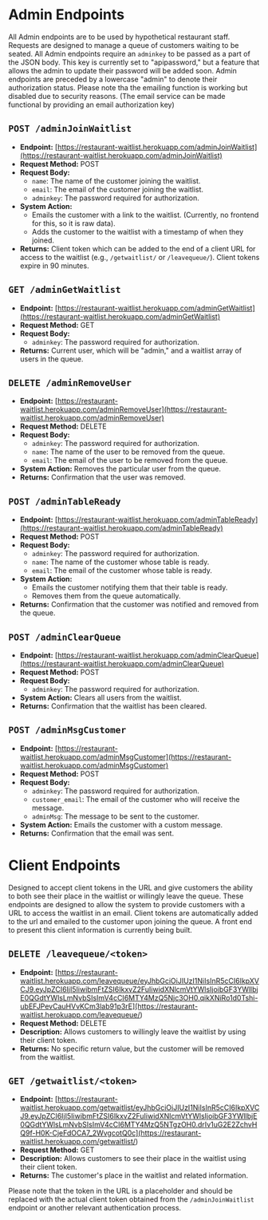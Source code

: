 # Admin Endpoints

All Admin endpoints are to be used by hypothetical restaurant staff. Requests are designed to manage a queue of customers waiting to be seated. All Admin endpoints require an `adminkey` to be passed as a part of the JSON body. This key is currently set to "apipassword," but a feature that allows the admin to update their password will be added soon. Admin endpoints are preceded by a lowercase "admin" to denote their authorization status. Please note tha the emailing function is working but disabled due to security reasons. (The email service can be made functional by providing an email authorization key) 

## `POST /adminJoinWaitlist`

- **Endpoint:** [https://restaurant-waitlist.herokuapp.com/adminJoinWaitlist](https://restaurant-waitlist.herokuapp.com/adminJoinWaitlist)
- **Request Method:** POST
- **Request Body:**
  - `name`: The name of the customer joining the waitlist.
  - `email`: The email of the customer joining the waitlist.
  - `adminkey`: The password required for authorization.
- **System Action:**
  - Emails the customer with a link to the waitlist. (Currently, no frontend for this, so it is raw data).
  - Adds the customer to the waitlist with a timestamp of when they joined.
- **Returns:** Client token which can be added to the end of a client URL for access to the waitlist (e.g., `/getwaitlist/` or `/leavequeue/`). Client tokens expire in 90 minutes.

## `GET /adminGetWaitlist`

- **Endpoint:** [https://restaurant-waitlist.herokuapp.com/adminGetWaitlist](https://restaurant-waitlist.herokuapp.com/adminGetWaitlist)
- **Request Method:** GET
- **Request Body:**
  - `adminkey`: The password required for authorization.
- **Returns:** Current user, which will be "admin," and a waitlist array of users in the queue.

## `DELETE /adminRemoveUser`

- **Endpoint:** [https://restaurant-waitlist.herokuapp.com/adminRemoveUser](https://restaurant-waitlist.herokuapp.com/adminRemoveUser)
- **Request Method:** DELETE
- **Request Body:**
  - `adminkey`: The password required for authorization.
  - `name`: The name of the user to be removed from the queue.
  - `email`: The email of the user to be removed from the queue.
- **System Action:** Removes the particular user from the queue.
- **Returns:** Confirmation that the user was removed.

## `POST /adminTableReady`

- **Endpoint:** [https://restaurant-waitlist.herokuapp.com/adminTableReady](https://restaurant-waitlist.herokuapp.com/adminTableReady)
- **Request Method:** POST
- **Request Body:**
  - `adminkey`: The password required for authorization.
  - `name`: The name of the customer whose table is ready.
  - `email`: The email of the customer whose table is ready.
- **System Action:**
  - Emails the customer notifying them that their table is ready.
  - Removes them from the queue automatically.
- **Returns:** Confirmation that the customer was notified and removed from the queue.

## `POST /adminClearQueue`

- **Endpoint:** [https://restaurant-waitlist.herokuapp.com/adminClearQueue](https://restaurant-waitlist.herokuapp.com/adminClearQueue)
- **Request Method:** POST
- **Request Body:**
  - `adminkey`: The password required for authorization.
- **System Action:** Clears all users from the waitlist.
- **Returns:** Confirmation that the waitlist has been cleared.

## `POST /adminMsgCustomer`

- **Endpoint:** [https://restaurant-waitlist.herokuapp.com/adminMsgCustomer](https://restaurant-waitlist.herokuapp.com/adminMsgCustomer)
- **Request Method:** POST
- **Request Body:**
  - `adminkey`: The password required for authorization.
  - `customer_email`: The email of the customer who will receive the message.
  - `adminMsg`: The message to be sent to the customer.
- **System Action:** Emails the customer with a custom message.
- **Returns:** Confirmation that the email was sent.





# Client Endpoints

Designed to accept client tokens in the URL and give customers the ability to both see their place in the waitlist or willingly leave the queue.
These endpoints are designed to allow the system to provide customers with a URL to access the waitlist in an email. Client tokens are automatically added to the url and emailed to the customer
upon joining the queue. A front end to present this client information is currently being built. 

## `DELETE /leavequeue/<token>`

- **Endpoint:** [https://restaurant-waitlist.herokuapp.com/leavequeue/eyJhbGciOiJIUzI1NiIsInR5cCI6IkpXVCJ9.eyJpZCI6IjI5IiwibmFtZSI6IkxvZ2FuIiwidXNlcmVtYWlsIjoibGF3YWllbjE0QGdtYWlsLmNvbSIsImV4cCI6MTY4MzQ5Njc3OH0.qikXNiRo1d0Tshi-ubEFJPevCauHVvKCm3lab91p3rE](https://restaurant-waitlist.herokuapp.com/leavequeue/<token>)
- **Request Method:** DELETE
- **Description:** Allows customers to willingly leave the waitlist by using their client token.
- **Returns:** No specific return value, but the customer will be removed from the waitlist.

## `GET /getwaitlist/<token>`

- **Endpoint:** [https://restaurant-waitlist.herokuapp.com/getwaitlist/eyJhbGciOiJIUzI1NiIsInR5cCI6IkpXVCJ9.eyJpZCI6IjI5IiwibmFtZSI6IkxvZ2FuIiwidXNlcmVtYWlsIjoibGF3YWllbjE0QGdtYWlsLmNvbSIsImV4cCI6MTY4MzQ5NTgzOH0.drIv1uG2E2ZchvHQ9f-H0K-CjeFdOCA7_2WvgcotQ0c](https://restaurant-waitlist.herokuapp.com/getwaitlist/<token>)
- **Request Method:** GET
- **Description:** Allows customers to see their place in the waitlist using their client token.
- **Returns:** The customer's place in the waitlist and related information.

Please note that the token in the URL is a placeholder and should be replaced with the actual client token obtained from the `/adminJoinWaitlist` endpoint or another relevant authentication process.
